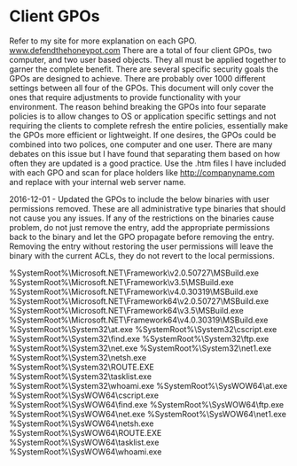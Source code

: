 # Client GPOs
Refer to my site for more explanation on each GPO.  www.defendthehoneypot.com
There are a total of four client GPOs, two computer, and two user based objects.  They all must be applied together to garner the complete benefit.  There are several specific security goals the GPOs are designed to achieve.  There are probably over 1000 different settings between all four of the GPOs.  This document will only cover the ones that require adjustments to provide functionality with your environment.  The reason behind breaking the GPOs into four separate policies is to allow changes to OS or application specific settings and not requiring the clients to complete refresh the entire policies, essentially make the GPOs more efficient or lightweight.  If one desires, the GPOs could be combined into two polices, one computer and one user.  There are many debates on this issue but I have found that separating them based on how often they are updated is a good practice.  Use the .htm files I have included with each GPO and scan for place holders like http://companyname.com and replace with your internal web server name.

2016-12-01 - Updated the GPOs to include the below binaries with user permissions removed.  These are all administrative type binaries that should not cause you any issues.  If any of the restrictions on the binaries cause problem, do not just remove the entry, add the appropriate permissions back to the binary and let the GPO propagate before removing the entry.  Removing the entry without restoring the user permissions will leave the binary with the current ACLs, they do not revert to the local permissions.

%SystemRoot%\Microsoft.NET\Framework\v2.0.50727\MSBuild.exe
%SystemRoot%\Microsoft.NET\Framework\v3.5\MSBuild.exe
%SystemRoot%\Microsoft.NET\Framework\v4.0.30319\MSBuild.exe
%SystemRoot%\Microsoft.NET\Framework64\v2.0.50727\MSBuild.exe
%SystemRoot%\Microsoft.NET\Framework64\v3.5\MSBuild.exe
%SystemRoot%\Microsoft.NET\Framework64\v4.0.30319\MSBuild.exe</br>
%SystemRoot%\System32\at.exe
%SystemRoot%\System32\cscript.exe
%SystemRoot%\System32\find.exe
%SystemRoot%\System32\ftp.exe
%SystemRoot%\System32\net.exe
%SystemRoot%\System32\net1.exe
%SystemRoot%\System32\netsh.exe
%SystemRoot%\System32\ROUTE.EXE
%SystemRoot%\System32\tasklist.exe
%SystemRoot%\System32\whoami.exe
%SystemRoot%\SysWOW64\at.exe
%SystemRoot%\SysWOW64\cscript.exe
%SystemRoot%\SysWOW64\find.exe
%SystemRoot%\SysWOW64\ftp.exe
%SystemRoot%\SysWOW64\net.exe
%SystemRoot%\SysWOW64\net1.exe
%SystemRoot%\SysWOW64\netsh.exe
%SystemRoot%\SysWOW64\ROUTE.EXE
%SystemRoot%\SysWOW64\tasklist.exe
%SystemRoot%\SysWOW64\whoami.exe
